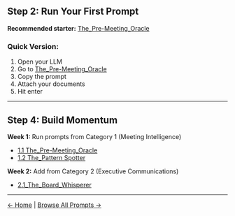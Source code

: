 ## Step 2: Run Your First Prompt

**Recommended starter:** [The_Pre-Meeting_Oracle](https://github.com/saren-ai/genx-ai-prompts/blob/main/executive_ai_playbook/1.1_The_Pre-Meeting_Oracle)

### Quick Version:

1. Open your LLM
2. Go to [The_Pre-Meeting_Oracle](https://github.com/saren-ai/genx-ai-prompts/blob/main/executive_ai_playbook/1.1_The_Pre-Meeting_Oracle)
3. Copy the prompt
4. Attach your documents
5. Hit enter

---

## Step 4: Build Momentum

**Week 1:** Run prompts from Category 1 (Meeting Intelligence)
- [1.1 The_Pre-Meeting_Oracle](https://github.com/saren-ai/genx-ai-prompts/blob/main/executive_ai_playbook/1.1_The_Pre-Meeting_Oracle)
- [1.2 The_Pattern Spotter](https://github.com/saren-ai/genx-ai-prompts/blob/main/executive_ai_playbook/1.2_The_Pattern_Spotter)

**Week 2:** Add from Category 2 (Executive Communications)
- [2.1_The_Board_Whisperer](https://github.com/saren-ai/genx-ai-prompts/blob/main/executive_ai_playbook/2.1_The_Board_Whisperer)

---

[← Home](https://github.com/saren-ai/genx-ai-prompts/tree/main/executive_ai_playbook) | [Browse All Prompts →](https://github.com/saren-ai/genx-ai-prompts/tree/main/executive_ai_playbook#-the-20-prompts)
